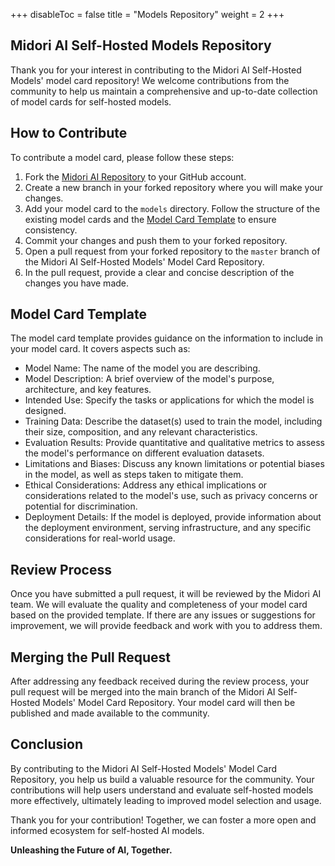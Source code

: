 +++
disableToc = false
title = "Models Repository"
weight = 2
+++

## Midori AI Self-Hosted Models Repository

Thank you for your interest in contributing to the Midori AI Self-Hosted Models' model card repository! We welcome contributions from the community to help us maintain a comprehensive and up-to-date collection of model cards for self-hosted models.

## How to Contribute

To contribute a model card, please follow these steps:

1. Fork the [Midori AI Repository](https://github.com/lunamidori5/Midori-AI) to your GitHub account.
2. Create a new branch in your forked repository where you will make your changes.
3. Add your model card to the ``models`` directory. Follow the structure of the existing model cards and the [Model Card Template](LINK_TO_MODEL_CARD_TEMPLATE) to ensure consistency.
4. Commit your changes and push them to your forked repository.
5. Open a pull request from your forked repository to the `master` branch of the Midori AI Self-Hosted Models' Model Card Repository.
6. In the pull request, provide a clear and concise description of the changes you have made.

## Model Card Template

The model card template provides guidance on the information to include in your model card. It covers aspects such as:

- Model Name: The name of the model you are describing.
- Model Description: A brief overview of the model's purpose, architecture, and key features.
- Intended Use: Specify the tasks or applications for which the model is designed.
- Training Data: Describe the dataset(s) used to train the model, including their size, composition, and any relevant characteristics.
- Evaluation Results: Provide quantitative and qualitative metrics to assess the model's performance on different evaluation datasets.
- Limitations and Biases: Discuss any known limitations or potential biases in the model, as well as steps taken to mitigate them.
- Ethical Considerations: Address any ethical implications or considerations related to the model's use, such as privacy concerns or potential for discrimination.
- Deployment Details: If the model is deployed, provide information about the deployment environment, serving infrastructure, and any specific considerations for real-world usage.

## Review Process

Once you have submitted a pull request, it will be reviewed by the Midori AI team. We will evaluate the quality and completeness of your model card based on the provided template. If there are any issues or suggestions for improvement, we will provide feedback and work with you to address them.

## Merging the Pull Request

After addressing any feedback received during the review process, your pull request will be merged into the main branch of the Midori AI Self-Hosted Models' Model Card Repository. Your model card will then be published and made available to the community.

## Conclusion

By contributing to the Midori AI Self-Hosted Models' Model Card Repository, you help us build a valuable resource for the community. Your contributions will help users understand and evaluate self-hosted models more effectively, ultimately leading to improved model selection and usage.

Thank you for your contribution! Together, we can foster a more open and informed ecosystem for self-hosted AI models.

**Unleashing the Future of AI, Together.**

